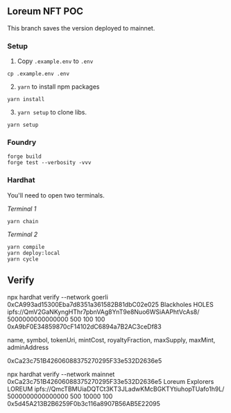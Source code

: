 ## Loreum NFT POC

This branch saves the version deployed to mainnet.

### Setup

1. Copy `.example.env` to `.env`

```
cp .example.env .env
```

2. `yarn` to install npm packages

```
yarn install
```

3. `yarn setup` to clone libs.

```
yarn setup
```

### Foundry

```
forge build
forge test --verbosity -vvv
```

### Hardhat

You'll need to open two terminals.

_Terminal 1_

```
yarn chain
```

_Terminal 2_

```
yarn compile
yarn deploy:local
yarn cycle
```

## Verify 

npx hardhat verify --network goerli 0xCA993ad15300Eba7d8351a361582B81dbC02e025 Blackholes HOLES ipfs://QmV2GaNKyngHThr7pbnVAg8YnT9e8Nuo6WSiAAPhtVcAs8/ 5000000000000000 500 100 100 0xA9bF0E34859870cF14102dC6894a7B2AC3ceDf83

  name,
  symbol,
  tokenUri,
  mintCost,
  royaltyFraction,
  maxSupply,
  maxMint,
  adminAddress


  0xCa23c751B42606088375270295F33e532D2636e5

  npx hardhat verify --network mainnet 0xCa23c751B42606088375270295F33e532D2636e5 Loreum Explorers LOREUM ipfs://QmcTBMUiaDQTCt3KT3JLadwKMcBGKTYtiuhopTUafo1h9L/ 5000000000000000 500 10000 100 0x5d45A213B2B6259F0b3c116a8907B56AB5E22095